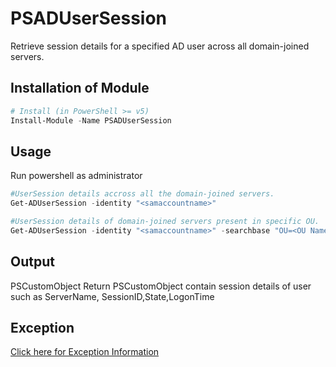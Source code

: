 # PSADUserSession

Retrieve session details for a specified AD user across all domain-joined servers.

## Installation of Module
```Powershell
# Install (in PowerShell >= v5)
Install-Module -Name PSADUserSession
```
## Usage
Run powershell as administrator

```PowerShell
#UserSession details accross all the domain-joined servers.
Get-ADUserSession -identity "<samaccountname>"

#UserSession details of domain-joined servers present in specific OU.
Get-ADUserSession -identity "<samaccountname>" -searchbase "OU=<OU Name>,DC=<domainname>,DC=com"
```

## Output
PSCustomObject
Return PSCustomObject contain session details of user such as ServerName, SessionID,State,LogonTime

## Exception
[Click here for Exception Information](https://github.com/nihalpra1995/PSADUserSession/blob/main/EXCEPTIONS_INFO.md)
